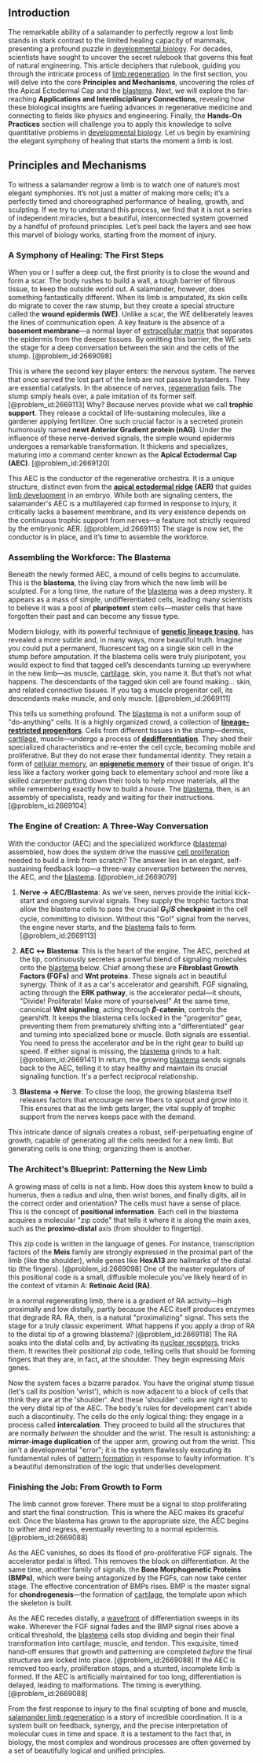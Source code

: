 ## Introduction
The remarkable ability of a salamander to perfectly regrow a lost limb stands in stark contrast to the limited healing capacity of mammals, presenting a profound puzzle in [developmental biology](@article_id:141368). For decades, scientists have sought to uncover the secret rulebook that governs this feat of natural engineering. This article deciphers that rulebook, guiding you through the intricate process of [limb regeneration](@article_id:175296). In the first section, you will delve into the core **Principles and Mechanisms**, uncovering the roles of the Apical Ectodermal Cap and the [blastema](@article_id:173389). Next, we will explore the far-reaching **Applications and Interdisciplinary Connections**, revealing how these biological insights are fueling advances in regenerative medicine and connecting to fields like physics and engineering. Finally, the **Hands-On Practices** section will challenge you to apply this knowledge to solve quantitative problems in [developmental biology](@article_id:141368). Let us begin by examining the elegant symphony of healing that starts the moment a limb is lost.

## Principles and Mechanisms

To witness a salamander regrow a limb is to watch one of nature’s most elegant symphonies. It’s not just a matter of making more cells; it’s a perfectly timed and choreographed performance of healing, growth, and sculpting. If we try to understand this process, we find that it is not a series of independent miracles, but a beautiful, interconnected system governed by a handful of profound principles. Let’s peel back the layers and see how this marvel of biology works, starting from the moment of injury.

### A Symphony of Healing: The First Steps

When you or I suffer a deep cut, the first priority is to close the wound and form a scar. The body rushes to build a wall, a tough barrier of fibrous tissue, to keep the outside world out. A salamander, however, does something fantastically different. When its limb is amputated, its skin cells do migrate to cover the raw stump, but they create a special structure called the **wound epidermis (WE)**. Unlike a scar, the WE deliberately leaves the lines of communication open. A key feature is the absence of a **basement membrane**—a normal layer of [extracellular matrix](@article_id:136052) that separates the epidermis from the deeper tissues. By omitting this barrier, the WE sets the stage for a deep conversation between the skin and the cells of the stump. [@problem_id:2669098]

This is where the second key player enters: the nervous system. The nerves that once served the lost part of the limb are not passive bystanders. They are essential catalysts. In the absence of nerves, [regeneration](@article_id:145678) fails. The stump simply heals over, a pale imitation of its former self. [@problem_id:2669113] Why? Because nerves provide what we call **trophic support**. They release a cocktail of life-sustaining molecules, like a gardener applying fertilizer. One such crucial factor is a secreted protein humorously named **newt Anterior Gradient protein (nAG)**. Under the influence of these nerve-derived signals, the simple wound epidermis undergoes a remarkable transformation. It thickens and specializes, maturing into a command center known as the **Apical Ectodermal Cap (AEC)**. [@problem_id:2669120]

This AEC is the conductor of the regenerative orchestra. It is a unique structure, distinct even from the **[apical ectodermal ridge](@article_id:267468) (AER)** that guides [limb development](@article_id:183475) in an embryo. While both are signaling centers, the salamander's AEC is a multilayered cap formed in response to injury, it critically lacks a basement membrane, and its very existence depends on the continuous trophic support from nerves—a feature not strictly required by the embryonic AER. [@problem_id:2669115] The stage is now set, the conductor is in place, and it’s time to assemble the workforce.

### Assembling the Workforce: The Blastema

Beneath the newly formed AEC, a mound of cells begins to accumulate. This is the **blastema**, the living clay from which the new limb will be sculpted. For a long time, the nature of the [blastema](@article_id:173389) was a deep mystery. It appears as a mass of simple, undifferentiated cells, leading many scientists to believe it was a pool of **pluripotent** stem cells—master cells that have forgotten their past and can become any tissue type.

Modern biology, with its powerful technique of **[genetic lineage tracing](@article_id:270880)**, has revealed a more subtle and, in many ways, more beautiful truth. Imagine you could put a permanent, fluorescent tag on a single skin cell in the stump before amputation. If the blastema cells were truly pluripotent, you would expect to find that tagged cell’s descendants turning up everywhere in the new limb—as muscle, [cartilage](@article_id:268797), skin, you name it. But that’s not what happens. The descendants of the tagged skin cell are found making... skin, and related connective tissues. If you tag a muscle progenitor cell, its descendants make muscle, and only muscle. [@problem_id:2669111]

This tells us something profound. The [blastema](@article_id:173389) is not a uniform soup of "do-anything" cells. It is a highly organized crowd, a collection of **[lineage-restricted progenitors](@article_id:200706)**. Cells from different tissues in the stump—dermis, [cartilage](@article_id:268797), muscle—undergo a process of **[dedifferentiation](@article_id:162213)**. They shed their specialized characteristics and re-enter the cell cycle, becoming mobile and proliferative. But they do not erase their fundamental identity. They retain a form of [cellular memory](@article_id:140391), an **[epigenetic memory](@article_id:270986)** of their tissue of origin. It's less like a factory worker going back to elementary school and more like a skilled carpenter putting down their tools to help move materials, all the while remembering exactly how to build a house. The [blastema](@article_id:173389), then, is an assembly of specialists, ready and waiting for their instructions. [@problem_id:2669104]

### The Engine of Creation: A Three-Way Conversation

With the conductor (AEC) and the specialized workforce ([blastema](@article_id:173389)) assembled, how does the system drive the massive [cell proliferation](@article_id:267878) needed to build a limb from scratch? The answer lies in an elegant, self-sustaining feedback loop—a three-way conversation between the nerves, the AEC, and the [blastema](@article_id:173389). [@problem_id:2669079]

1.  **Nerve $\rightarrow$ AEC/Blastema**: As we've seen, nerves provide the initial kick-start and ongoing survival signals. They supply the trophic factors that allow the blastema cells to pass the crucial **$G_1/S$ checkpoint** in the cell cycle, committing to division. Without this "Go!" signal from the nerves, the engine never starts, and the [blastema](@article_id:173389) fails to form. [@problem_id:2669113]

2.  **AEC $\leftrightarrow$ Blastema**: This is the heart of the engine. The AEC, perched at the tip, continuously secretes a powerful blend of signaling molecules onto the [blastema](@article_id:173389) below. Chief among these are **Fibroblast Growth Factors (FGFs)** and **Wnt proteins**. These signals act in beautiful synergy. Think of it as a car's accelerator and gearshift. FGF signaling, acting through the **ERK pathway**, is the accelerator pedal—it shouts, "Divide! Proliferate! Make more of yourselves!" At the same time, canonical **Wnt signaling**, acting through **$\beta$-catenin**, controls the gearshift. It keeps the blastema cells locked in the "progenitor" gear, preventing them from prematurely shifting into a "differentiated" gear and turning into specialized bone or muscle. Both signals are essential. You need to press the accelerator *and* be in the right gear to build up speed. If either signal is missing, the [blastema](@article_id:173389) grinds to a halt. [@problem_id:2669141] In return, the growing [blastema](@article_id:173389) sends signals back to the AEC, telling it to stay healthy and maintain its crucial signaling function. It's a perfect reciprocal relationship.

3.  **Blastema $\rightarrow$ Nerve**: To close the loop, the growing blastema itself releases factors that encourage nerve fibers to sprout and grow into it. This ensures that as the limb gets larger, the vital supply of trophic support from the nerves keeps pace with the demand.

This intricate dance of signals creates a robust, self-perpetuating engine of growth, capable of generating all the cells needed for a new limb. But generating cells is one thing; organizing them is another.

### The Architect's Blueprint: Patterning the New Limb

A growing mass of cells is not a limb. How does this system know to build a humerus, then a radius and ulna, then wrist bones, and finally digits, all in the correct order and orientation? The cells must have a sense of place. This is the concept of **positional information**. Each cell in the blastema acquires a molecular "zip code" that tells it where it is along the main axes, such as the **proximo-distal** axis (from shoulder to fingertip).

This zip code is written in the language of genes. For instance, transcription factors of the **Meis** family are strongly expressed in the proximal part of the limb (like the shoulder), while genes like **HoxA13** are hallmarks of the distal tip (the fingers). [@problem_id:2669098] One of the master regulators of this positional code is a small, diffusible molecule you've likely heard of in the context of vitamin A: **Retinoic Acid (RA)**.

In a normal regenerating limb, there is a gradient of RA activity—high proximally and low distally, partly because the AEC itself produces enzymes that degrade RA. RA, then, is a natural "proximalizing" signal. This sets the stage for a truly classic experiment. What happens if you apply a drop of RA to the distal tip of a growing blastema? [@problem_id:2669118] The RA soaks into the distal cells and, by activating its [nuclear receptors](@article_id:141092), tricks them. It rewrites their positional zip code, telling cells that should be forming fingers that they are, in fact, at the shoulder. They begin expressing *Meis* genes.

Now the system faces a bizarre paradox. You have the original stump tissue (let's call its position 'wrist'), which is now adjacent to a block of cells that think they are at the 'shoulder'. And these 'shoulder' cells are right next to the very distal tip of the AEC. The body's rules for development can't abide such a discontinuity. The cells do the only logical thing: they engage in a process called **intercalation**. They proceed to build all the structures that are normally *between* the shoulder and the wrist. The result is astonishing: a **mirror-image duplication** of the upper arm, growing out from the wrist. This isn't a developmental "error"; it is the system flawlessly executing its fundamental rules of [pattern formation](@article_id:139504) in response to faulty information. It's a beautiful demonstration of the logic that underlies development.

### Finishing the Job: From Growth to Form

The limb cannot grow forever. There must be a signal to stop proliferating and start the final construction. This is where the AEC makes its graceful exit. Once the blastema has grown to the appropriate size, the AEC begins to wither and regress, eventually reverting to a normal epidermis. [@problem_id:2669088]

As the AEC vanishes, so does its flood of pro-proliferative FGF signals. The accelerator pedal is lifted. This removes the block on differentiation. At the same time, another family of signals, the **Bone Morphogenetic Proteins (BMPs)**, which were being antagonized by the FGFs, can now take center stage. The effective concentration of BMPs rises. BMP is the master signal for **chondrogenesis**—the formation of [cartilage](@article_id:268797), the template upon which the skeleton is built.

As the AEC recedes distally, a [wavefront](@article_id:197462) of differentiation sweeps in its wake. Wherever the FGF signal fades and the BMP signal rises above a critical threshold, the [blastema](@article_id:173389) cells stop dividing and begin their final transformation into cartilage, muscle, and tendon. This exquisite, timed hand-off ensures that growth and patterning are completed *before* the final structures are locked into place. [@problem_id:2669088] If the AEC is removed too early, proliferation stops, and a stunted, incomplete limb is formed. If the AEC is artificially maintained for too long, differentiation is delayed, leading to malformations. The timing is everything. [@problem_id:2669088]

From the first response to injury to the final sculpting of bone and muscle, [salamander limb regeneration](@article_id:267073) is a story of incredible coordination. It is a system built on feedback, synergy, and the precise interpretation of molecular cues in time and space. It is a testament to the fact that, in biology, the most complex and wondrous processes are often governed by a set of beautifully logical and unified principles.